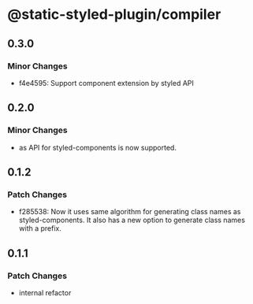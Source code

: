 # @static-styled-plugin/compiler

## 0.3.0

### Minor Changes

- f4e4595: Support component extension by styled API

## 0.2.0

### Minor Changes

- as API for styled-components is now supported.

## 0.1.2

### Patch Changes

- f285538: Now it uses same algorithm for generating class names as styled-components.
  It also has a new option to generate class names with a prefix.

## 0.1.1

### Patch Changes

- internal refactor
